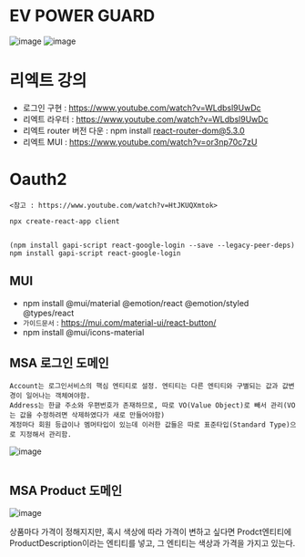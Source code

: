 # EV POWER GUARD

![image](https://user-images.githubusercontent.com/35188271/168420890-0d406419-bf78-46ff-b5e5-a82befa83a38.png)
![image](https://user-images.githubusercontent.com/35188271/168421044-09e0a99e-f1a9-4cc0-86bd-c24b1aef906e.png)



# 리엑트 강의
- 로그인 구현 : https://www.youtube.com/watch?v=WLdbsl9UwDc
- 리엑트 라우터 : https://www.youtube.com/watch?v=WLdbsl9UwDc
- 리엑트 router 버전 다운 : npm install react-router-dom@5.3.0
- 리엑트 MUI : https://www.youtube.com/watch?v=or3np70c7zU




# Oauth2

```
<참고 : https://www.youtube.com/watch?v=HtJKUQXmtok>

npx create-react-app client


(npm install gapi-script react-google-login --save --legacy-peer-deps)
npm install gapi-script react-google-login

```



## MUI

- npm install @mui/material @emotion/react @emotion/styled @types/react
- `가이드문서` : https://mui.com/material-ui/react-button/
- npm install @mui/icons-material






## MSA 로그인 도메인

```
Account는 로그인서비스의 핵심 엔티티로 설정. 엔티티는 다른 엔티티와 구별되는 값과 값변경이 일어나는 객체여야함.
Address는 한글 주소와 우편번호가 존재하므로, 따로 VO(Value Object)로 빼서 관리(VO는 값을 수정하려면 삭제하였다가 새로 만들어야함)
계정마다 회원 등급이나 멤머타입이 있는데 이러한 값들은 따로 표준타입(Standard Type)으로 지정해서 관리함.
```


![image](https://user-images.githubusercontent.com/35188271/165228658-3b6e0e82-4d6d-47a2-b7a3-0ae83b17de3d.png)





```

```


## MSA Product 도메인

![image](https://user-images.githubusercontent.com/35188271/165231566-4293c797-26cc-49d2-a47c-e89402e4663b.png)

상품마다 가격이 정해지지만, 혹시 색상에 따라 가격이 변하고 싶다면
Prodct엔티티에 ProductDescription이라는 엔티티를 넣고, 그 엔티티는 색상과 가격을 가지고 있는다.

